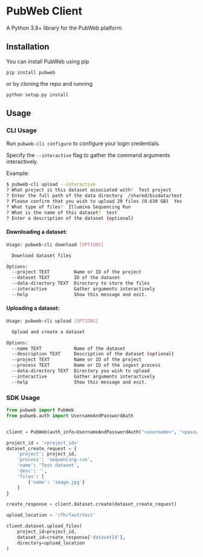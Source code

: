 # PubWeb Client

A Python 3.8+ library for the PubWeb platform.

## Installation

You can install PubWeb using pip

`pip install pubweb`

or by cloning the repo and running

`python setup.py install`

## Usage

### CLI Usage

Run `pubweb-cli configure` to configure your login credentials.

Specify the `--interactive` flag to gather the command arguments interactively. 

Example:

```bash
$ pubweb-cli upload --interactive
? What project is this dataset associated with?  Test project
? Enter the full path of the data directory  /shared/biodata/test
? Please confirm that you wish to upload 20 files (0.630 GB)  Yes
? What type of files?  Illumina Sequencing Run
? What is the name of this dataset?  test
? Enter a description of the dataset (optional)

```


#### Downloading a dataset:
```bash
Usage: pubweb-cli download [OPTIONS]

  Download dataset files

Options:
  --project TEXT         Name or ID of the project
  --dataset TEXT         ID of the dataset
  --data-directory TEXT  Directory to store the files
  --interactive          Gather arguments interactively
  --help                 Show this message and exit.
```

#### Uploading a dataset:
```bash
Usage: pubweb-cli upload [OPTIONS]

  Upload and create a dataset

Options:
  --name TEXT            Name of the dataset
  --description TEXT     Description of the dataset (optional)
  --project TEXT         Name or ID of the project
  --process TEXT         Name or ID of the ingest process
  --data-directory TEXT  Directory you wish to upload
  --interactive          Gather arguments interactively
  --help                 Show this message and exit.
```

### SDK Usage

```python
from pubweb import PubWeb
from pubweb.auth import UsernameAndPasswordAuth


client = PubWeb(auth_info=UsernameAndPasswordAuth("<username>", "<password>"))

project_id = '<project_id>'
dataset_create_request = {
    'project': project_id,
    'process': 'sequencing-run',
    'name': 'Test dataset',
    'desc': '',
    'files': [
        {'name': 'image.jpg'}
    ]
}

create_response = client.dataset.create(dataset_create_request)

upload_location = '/fh/fast/test'

client.dataset.upload_files(
    project_id=project_id,
    dataset_id=create_response['datasetId'],
    directory=upload_location
)
```
